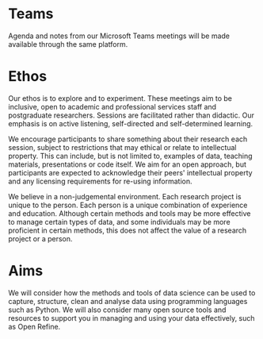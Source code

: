 # Teams
Agenda and notes from our Microsoft Teams meetings will be made available through the same platform.

# Ethos
Our ethos is to explore and to experiment. These meetings aim to be inclusive, open to academic and professional services staff and postgraduate researchers. Sessions are facilitated rather than didactic. Our emphasis is on active listening, self-directed and self-determined learning.

We encourage participants to share something about their research each session, subject to restrictions that may ethical or relate to intellectual property. This can include, but is not limited to, examples of data, teaching materials, presentations or code itself. We aim for an open approach, but participants are expected to acknowledge their peers' intellectual property and any licensing requirements for re-using information.

We believe in a non-judgemental environment. Each research project is unique to the person. Each person is a unique combination of experience and education. Although certain methods and tools may be more effective to manage certain types of data, and some individuals may be more proficient in certain methods, this does not affect the value of a research project or a person.  

# Aims
We will consider how the methods and tools of data science can be used to capture, structure, clean and analyse data using programming languages such as Python. We will also consider many open source tools and resources to support you in managing and using your data effectively, such as Open Refine.
